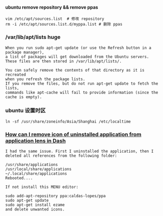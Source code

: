 #### ubuntu remove repository && remove ppas

```shell
vim /etc/apt/sources.list  # 修改 repository
rm -i /etc/apt/sources.list.d/myppa.list # 删除 ppas
```

### /var/lib/apt/lists huge

```shell
When you run sudo apt-get update (or use the Refresh button in a package manager), 
a list of packages will get downloaded from the Ubuntu servers.
These files are then stored in /var/lib/apt/lists/.

You can safely remove the contents of that directory as it is recreated
when you refresh the package lists.
If you remove the files, but do not run apt-get update to fetch the lists, 
commands like apt-cache will fail to provide information (since the cache is empty).
```

### ubuntu 设置时区

```shell
ln -sf /usr/share/zoneinfo/Asia/Shanghai /etc/localtime
```

### [How can I remove icon of uninstalled application from application lens in Dash](https://askubuntu.com/questions/170468/how-can-i-remove-icon-of-uninstalled-application-from-application-lens-in-dash)

```shell
I had the same issue. First I uninstalled the application, then I deleted all references from the following folder:

/usr/share/applications
/usr/local/share/applications
~/.local/share/applications
Rebooted....

If not install this MENU editor:

sudo add-apt-repository ppa:caldas-lopes/ppa
sudo apt-get update
sudo apt-get install ezame
and delete unwanted icons.
```



